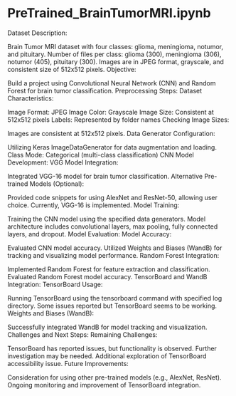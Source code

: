 # PreTrained_BrainTumorMRI.ipynb

Dataset Description:

Brain Tumor MRI dataset with four classes: glioma, meningioma, notumor, and pituitary.
Number of files per class: glioma (300), meningioma (306), notumor (405), pituitary (300).
Images are in JPEG format, grayscale, and consistent size of 512x512 pixels.
Objective:

Build a project using Convolutional Neural Network (CNN) and Random Forest for brain tumor classification.
Preprocessing Steps:
Dataset Characteristics:

Image Format: JPEG
Image Color: Grayscale
Image Size: Consistent at 512x512 pixels
Labels: Represented by folder names
Checking Image Sizes:

Images are consistent at 512x512 pixels.
Data Generator Configuration:

Utilizing Keras ImageDataGenerator for data augmentation and loading.
Class Mode: Categorical (multi-class classification)
CNN Model Development:
VGG Model Integration:

Integrated VGG-16 model for brain tumor classification.
Alternative Pre-trained Models (Optional):

Provided code snippets for using AlexNet and ResNet-50, allowing user choice. Currently, VGG-16 is implemented.
Model Training:

Training the CNN model using the specified data generators.
Model architecture includes convolutional layers, max pooling, fully connected layers, and dropout.
Model Evaluation:
Model Accuracy:

Evaluated CNN model accuracy.
Utilized Weights and Biases (WandB) for tracking and visualizing model performance.
Random Forest Integration:

Implemented Random Forest for feature extraction and classification.
Evaluated Random Forest model accuracy.
TensorBoard and WandB Integration:
TensorBoard Usage:

Running TensorBoard using the tensorboard command with specified log directory.
Some issues reported but TensorBoard seems to be working.
Weights and Biases (WandB):

Successfully integrated WandB for model tracking and visualization.
Challenges and Next Steps:
Remaining Challenges:

TensorBoard has reported issues, but functionality is observed. Further investigation may be needed.
Additional exploration of TensorBoard accessibility issue.
Future Improvements:

Consideration for using other pre-trained models (e.g., AlexNet, ResNet).
Ongoing monitoring and improvement of TensorBoard integration.
